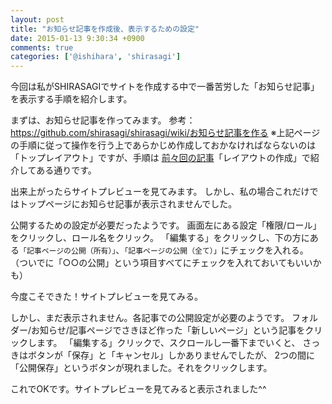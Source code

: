 ```yaml
---
layout: post
title: "お知らせ記事を作成後、表示するための設定"
date: 2015-01-13 9:30:34 +0900
comments: true
categories: ['@ishihara', 'shirasagi']
---
```



今回は私がSHIRASAGIでサイトを作成する中で一番苦労した「お知らせ記事」を表示する手順を紹介します。

まずは、お知らせ記事を作ってみます。
参考：https://github.com/shirasagi/shirasagi/wiki/お知らせ記事を作る
※上記ページの手順に従って操作を行う上であらかじめ作成しておかなければならないのは
「トップレイアウト」ですが、手順は [前々回の記事](http://tech.farend.jp/blog/2014/12/01/shirasagi/)「レイアウトの作成」で紹介してある通りです。

出来上がったらサイトプレビューを見てみます。
しかし、私の場合これだけではトップページにお知らせ記事が表示されませんでした。

公開するための設定が必要だったようです。
画面左にある設定「権限/ロール」をクリックし、ロール名をクリック。
「編集する」をクリックし、下の方にある`「記事ページの公開（所有）」`、`「記事ページの公開（全て）」`にチェックを入れる。
（ついでに「○○の公開」という項目すべてにチェックを入れておいてもいいかも）

今度こそできた！サイトプレビューを見てみる。

しかし、まだ表示されません。各記事での公開設定が必要のようです。
フォルダー/お知らせ/記事ページでさきほど作った「新しいページ」という記事をクリックします。
「編集する」クリックで、スクロールし一番下までいくと、
さっきはボタンが「保存」と「キャンセル」しかありませんでしたが、
2つの間に「公開保存」というボタンが現れました。それをクリックします。

これでOKです。サイトプレビューを見てみると表示されました^^